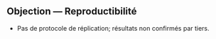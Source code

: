 ## Objection — Reproductibilité
- Pas de protocole de réplication; résultats non confirmés par tiers.
